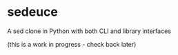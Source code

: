 # sedeuce
A sed clone in Python with both CLI and library interfaces

(this is a work in progress - check back later)